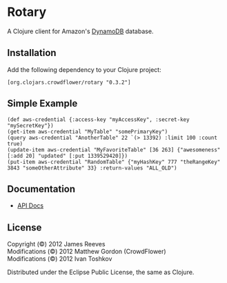 # Rotary

A Clojure client for Amazon's [DynamoDB][1] database.

[1]: http://aws.amazon.com/dynamodb/

## Installation

Add the following dependency to your Clojure project:

    [org.clojars.crowdflower/rotary "0.3.2"]

## Simple Example

    (def aws-credential {:access-key "myAccessKey", :secret-key "mySecretKey"})
    (get-item aws-credential "MyTable" "somePrimaryKey")
    (query aws-credential "AnotherTable" 22 `(> 13392) :limit 100 :count true)
    (update-item aws-credential "MyFavoriteTable" [36 263] {"awesomeness" [:add 20] "updated" [:put 1339529420]})
    (put-item aws-credential "RandomTable" {"myHashKey" 777 "theRangeKey" 3843 "someOtherAttribute" 33} :return-values "ALL_OLD")

## Documentation

* [API Docs](http://mrgordon.github.com/rotary)

## License

Copyright (&copy;) 2012 James Reeves  
Modifications (&copy;) 2012 Matthew Gordon (CrowdFlower)  
Modifications (&copy;) 2012 Ivan Toshkov  

Distributed under the Eclipse Public License, the same as Clojure.
